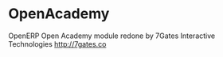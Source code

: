 OpenAcademy
===========

OpenERP Open Academy module redone by 7Gates Interactive Technologies
http://7gates.co
